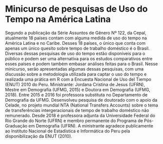 # Minicurso de pesquisas de Uso do Tempo na América Latina
Segundo a publicação da Série Assuntos de Gênero Nº 122, da Cepal, atualmente 18 países contam com alguma medida de uso do tempo na América Latina e no Caribe. Desses 18 países, o único que conta com apenas um único quesito sobre tempo de trabalho doméstico é o Brasil. Diversas dessas pesquisas de uso do tempo estão disponíveis para o público e podem ser uma alternativa para os estudos comparativos entre esses países e podem também embasar análises feitas para o Brasil. Nesse minicurso, serão apresentadas algumas dessas pesquisas, com uma discussão sobre a metodologia utilizada para captar o uso do tempo e realizada uma prática em R com a Encuesta Nacional de Uso del Tiempo (ENUT) 2010 do Peru. 
Ministrante: Jordana Cristina de Jesus (UFRN), Mestre em Demografia (UFMG, 2015) e Doutora em Demografia (UFMG, 2018). Entre 2015 e 2016 foi professora substituta no Departamento de Demografia da UFMG. Desenvolveu pesquisa de doutorado com o apoio da Celade, no projeto mundial NTA (National Transfers Accounts) sobre o tema de transferências intergeracionais de tempo de trabalho doméstico não remunerado. Desde 2018 é professora adjunta da Universidade Federal do Rio Grande do Norte (UFRN) e membro permanente do Programa de Pós-Graduação em Demografia (UFRN).
A ministrante agradece publicamente ao Instituto Nacional de Estadística e Informática do Peru pela disponibilização da ENUT (2010). 

